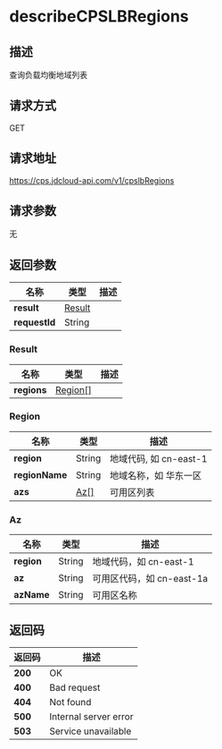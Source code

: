 # describeCPSLBRegions


## 描述
查询负载均衡地域列表

## 请求方式
GET

## 请求地址
https://cps.jdcloud-api.com/v1/cpslbRegions


## 请求参数
无


## 返回参数
|名称|类型|描述|
|---|---|---|
|**result**|[Result](describecpslbregions#result)| |
|**requestId**|String| |

### <div id="result">Result</div>
|名称|类型|描述|
|---|---|---|
|**regions**|[Region[]](describecpslbregions#region)| |
### <div id="region">Region</div>
|名称|类型|描述|
|---|---|---|
|**region**|String|地域代码, 如 cn-east-1|
|**regionName**|String|地域名称，如 华东一区|
|**azs**|[Az[]](describecpslbregions#az)|可用区列表|
### <div id="az">Az</div>
|名称|类型|描述|
|---|---|---|
|**region**|String|地域代码，如 cn-east-1|
|**az**|String|可用区代码，如 cn-east-1a|
|**azName**|String|可用区名称|

## 返回码
|返回码|描述|
|---|---|
|**200**|OK|
|**400**|Bad request|
|**404**|Not found|
|**500**|Internal server error|
|**503**|Service unavailable|

